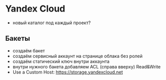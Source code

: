# Yandex Cloud

* новый каталог под каждый проект?

## Бакеты
- создаём бакет
- создаём сервисный аккаунт на странице облака без ролей
- создаём статический ключ внутри аккаунта
- внутри нужного бакета добавляем ACL (справа вверху) Read&Write
- Use a Custom Host: https://storage.yandexcloud.net
